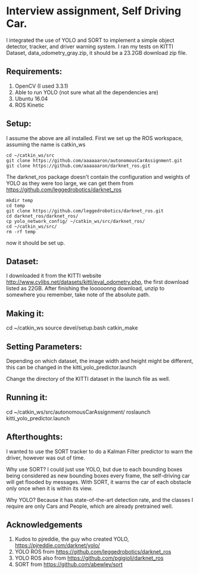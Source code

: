 # Interview assignment, Self Driving Car.

I integrated the use of YOLO and SORT to implement a simple object detector, tracker, and driver warning system. I ran my tests on KITTI Dataset, data_odometry_gray.zip, it should be a 23.2GB download zip file.

## Requirements:
1) OpenCV (I used 3.3.1)
2) Able to run YOLO (not sure what all the dependencies are)
3) Ubuntu 16.04 
4) ROS Kinetic

## Setup:
I assume the above are all installed. First we set up the ROS workspace, assuming the name is catkin_ws
```
cd ~/catkin_ws/src
git clone https://github.com/aaaaaaron/autonomousCarAssignment.git
git clone https://github.com/aaaaaaron/darknet_ros.git
```
The darknet_ros package doesn't contain the configuration and weights of YOLO as they were too large, we can get them from https://github.com/leggedrobotics/darknet_ros
```
mkdir temp
cd temp
git clone https://github.com/leggedrobotics/darknet_ros.git
cd darknet_ros/darknet_ros/
cp yolo_network_config/ ~/catkin_ws/src/darknet_ros/
cd ~/catkin_ws/src/
rm -rf temp
```
now it should be set up.

## Dataset:
I downloaded it from the KITTI website http://www.cvlibs.net/datasets/kitti/eval_odometry.php, the first download listed as 22GB.
After finishing the looooonng download, unzip to somewhere you remember, take note of the absolute path.

## Making it:
cd ~/catkin_ws
source devel/setup.bash
catkin_make

## Setting Parameters:
Depending on which dataset, the image width and height might be different, this can be changed in the kitti_yolo_predictor.launch

Change the directory of the KITTI dataset in the launch file as well.

## Running it:
cd ~/catkin_ws/src/autonomousCarAssignment/
roslaunch kitti_yolo_predictor.launch

## Afterthoughts:
I wanted to use the SORT tracker to do a Kalman Filter predictor to warn the driver, however was out of time.

Why use SORT? I could just use YOLO, but due to each bounding boxes being considered as new bounding boxes every frame, the self-driving car will get flooded by messages. With SORT, it warns the car of each obstacle only once when it is within its view.

Why YOLO? Because it has state-of-the-art detection rate, and the classes I require are only Cars and People, which are already pretrained well.

## Acknowledgements
1) Kudos to pjreddie, the guy who created YOLO, https://pjreddie.com/darknet/yolo/
2) YOLO ROS from https://github.com/leggedrobotics/darknet_ros
3) YOLO ROS also from https://github.com/pgigioli/darknet_ros
3) SORT from https://github.com/abewley/sort

